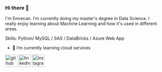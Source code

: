 ### Hi there 👋 
I'm Emrecan. I'm currently doing my master's degree in Data Science. I really enjoy learning about Machine Learning and how it's used in different areas.

Skills: Python/ MySQL / SAS / DataBricks / Azure Web App

- 🌱 I’m currently learning cloud services 


[<img src='https://cdn.jsdelivr.net/npm/simple-icons@3.0.1/icons/github.svg' alt='github' height='40'>](https://github.com/emrecanduran)  [<img src='https://cdn.jsdelivr.net/npm/simple-icons@3.0.1/icons/linkedin.svg' alt='linkedin' height='40'>](https://www.linkedin.com/in/emrecanduran/)  [<img src='https://cdn.jsdelivr.net/npm/simple-icons@3.0.1/icons/instagram.svg' alt='instagram' height='40'>](https://www.instagram.com/eemrecanduran/)  

